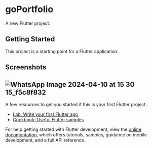 # goPortfolio

A new Flutter project.

## Getting Started

This project is a starting point for a Flutter application.

## Screenshots

## ![WhatsApp Image 2024-04-10 at 15 30 15_f5c8f832](https://github.com/anuragJoshi05/goPortfolio/assets/148903459/ebfcfcd8-fc03-484b-a069-113e13479682)

A few resources to get you started if this is your first Flutter project:

- [Lab: Write your first Flutter app](https://docs.flutter.dev/get-started/codelab)
- [Cookbook: Useful Flutter samples](https://docs.flutter.dev/cookbook)

For help getting started with Flutter development, view the
[online documentation](https://docs.flutter.dev/), which offers tutorials,
samples, guidance on mobile development, and a full API reference.
